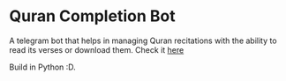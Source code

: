 # Quran Completion Bot
A telegram bot that helps in managing Quran recitations with the ability to read its verses or download them.
Check it [here](https://t.me/QuranCompletionBot)

Build in Python :D.

